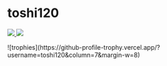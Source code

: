 # toshi120
<a href=“https://toshi120.github.io/”>
  <img align=“left” src=“https://github-readme-stats.vercel.app/api?username=toshi120&count_private=true&show_icons=true&include_all_commits=true” />
</span>
<a href=“https://toshi120.github.io/”>
  <img align=“left” src=“https://github-readme-stats.vercel.app/api/top-langs/?username=toshi120&&hide=jupyter%20notebook,tex&langs_count=10&layout=compact&card_width=500”/>
</a>
<p>
  ![trophies](https://github-profile-trophy.vercel.app/?username=toshi120&column=7&margin-w=8)
<p>
<!--
**toshi120/toshi120** is a :ピカピカ: _special_ :ピカピカ: repository because its `README.md` (this file) appears on your GitHub profile.
Here are some ideas to get you started:
- :望遠鏡: I’m currently working on ...
- :芽: I’m currently learning ...
- :バニーガールズ: I’m looking to collaborate on ...
- :考え中: I’m looking for help with ...
- :入力中アイコン: Ask me about ...
- :郵便受け: How to reach me: ...
- :スマイル: Pronouns: ...
- :いなずま: Fun fact: ...
-->
